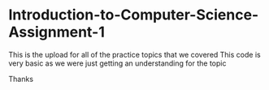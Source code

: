 # Introduction-to-Computer-Science-Assignment-1

This is the upload for all of the practice topics that we covered
This code is very basic as we were just getting an understanding for the topic

Thanks
